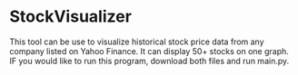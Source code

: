 # StockVisualizer

This tool can be use to visualize historical stock price data from any company listed on Yahoo Finance. It can display 50+ stocks on one graph. IF you would like to run this program, download both files and run main.py.

